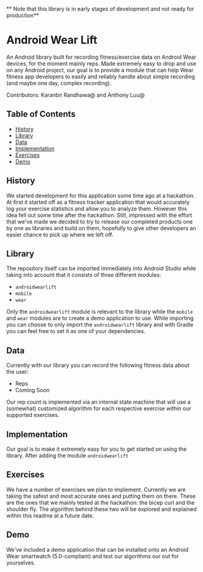 ** Note that this library is in early stages of development and not ready for production** 


# Android Wear Lift 

An Android library built for recording fitness/exercise data on Android Wear devices, for the moment mainly reps. Made extremely easy to drop and use on any Android project, our goal is to provide a module that can help Wear fitness app developers to easily and reliably handle about simple recording (and maybe one day, complex recording).

Contributors: Karanbir Randhawa@[](karanbirrandhawa) and Anthony Luu@[](anthonyluu)

Table of Contents
-----------------

- [History](#history)
- [Library](#Library)
- [Data](#Data)
- [Implementation](#Implementation)
- [Exercises](#Exercises)
- [Demo](#Demo)

## History

We started development for this application some time ago at a hackathon. At first it started off as a fitness tracker application that would accurately log your exercise statistics and allow you to analyze them. However this idea fell out some time after the hackathon. Still, impressed with the effort that we've made we decided to try to release our completed products one by one as libraries and build on them, hopefully to give other developers an easier chance to pick up where we left off. 

## Library

The repository itself can be imported immediately into Android Studio while taking into account that it consists of three different modules:

* `androidwearlift`
* `mobile`
* `wear`

Only the `androidwearlift` module is relevant to the library while the `mobile` and `wear` modules are to create a demo application to use. While importing you can choose to only import the `androidwearlift` library and with Gradle you can feel free to set it as one of your dependencies. 

## Data

Currently with our library you can record the following fitness data about the user:

* Reps
* Coming Soon

Our rep count is implemented via an internal state machine that will use a (somewhat) customized algorithm for each respective exercise within our supported exercises. 

## Implementation

Our goal is to make it extremely easy for you to get started on using the library. After adding the module `androidwearlift`

## Exercises

We have a number of exercises we plan to implement. Currently we are taking the safest and most accurate ones and putting them on there. These are the ones that we mainly tested at the hackathon: the bicep curl and the shoulder fly. The algorithm behind these two will be explored and explained within this readme at a future date.


## Demo

We've included a demo application that can be installed onto an Android Wear smartwatch (5.0-compliant) and test our algorithms our out for yourselves.
